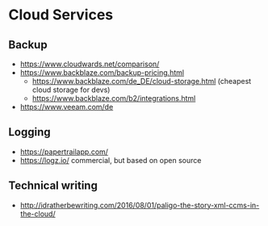 # Cloud Services

## Backup

* https://www.cloudwards.net/comparison/
* https://www.backblaze.com/backup-pricing.html
  + https://www.backblaze.com/de_DE/cloud-storage.html (cheapest cloud storage for devs)
  + https://www.backblaze.com/b2/integrations.html
* https://www.veeam.com/de

## Logging

* https://papertrailapp.com/
* https://logz.io/ commercial, but based on open source

## Technical writing

* http://idratherbewriting.com/2016/08/01/paligo-the-story-xml-ccms-in-the-cloud/
